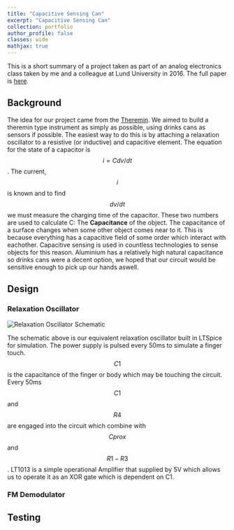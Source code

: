 ```yaml
---
title: "Capacitive Sensing Can"
excerpt: "Capacitive Sensing Can"
collection: portfolio
author_profile: false
classes: wide
mathjax: true
---
```


This is a short summary of a project taken as part of an analog electronics class taken by me and a colleague at Lund University in 2016. The full paper is [here](/assets/papers/capacitive-sensing-unit.pdf).  

## Background
The idea for our project came from the [Theremin](http://www.channelroadamps.com/articles/theremin/). We aimed to build a theremin type instrument as simply as possible, using drinks cans as sensors if possible. The easiest way to do this is by attaching a relaxation oscillator to a resistive (or inductive) and capacitive element. The equation for the state of a capacitor is $$i = Cdv/dt$$. The current, $$i$$ is known and to find $$dv/dt$$ we must measure the charging time of the capacitor. These two numbers are used to calculate C: The **Capacitance** of the object. The capacitance of a surface changes when some other object comes near to it. This is because everything has a capacitive field of some order which interact with eachother. Capacitive sensing is used in countless technologies to sense objects for this reason. Aluminium has a relatively high natural capacitance so drinks cans were a decent option, we hoped that our circuit would be sensitive enough to pick up our hands aswell.

## Design

### Relaxation Oscillator
<img src="{{ site.url }}{{ site.baseurl }}/assets/images/p7-oscillator-sch.PNG" alt="Relaxation Oscillator Schematic">  

The schematic above is our equivalent relaxation oscillator built in LTSpice for simulation. The power supply is pulsed every 50ms to simulate a finger touch. $$C1$$ is the capacitance of the finger or body which may be touching the circuit. Every 50ms $$C1$$ and $$R4$$ are engaged into the circuit which combine with $$Cprox$$ and $$R1-R3$$. LT1013 is a simple operational Amplifier that supplied by 5V which allows us to operate it as an XOR gate which is dependent on C1.

### FM Demodulator


## Testing
